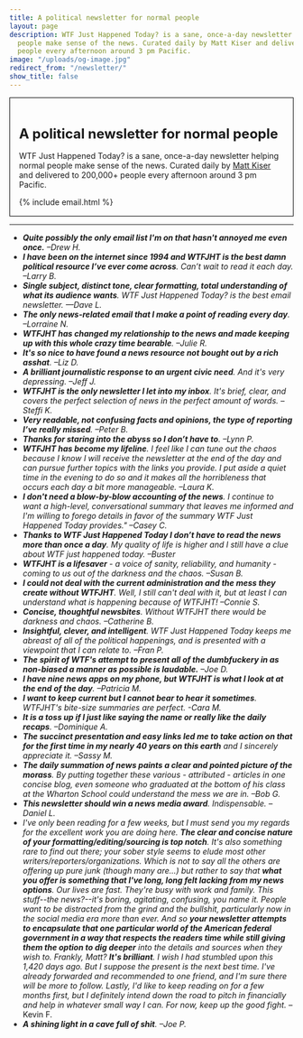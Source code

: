 ```yaml
---
title: A political newsletter for normal people
layout: page
description: WTF Just Happened Today? is a sane, once-a-day newsletter helping normal
  people make sense of the news. Curated daily by Matt Kiser and delivered to 200,000+
  people every afternoon around 3 pm Pacific.
image: "/uploads/og-image.jpg"
redirect_from: "/newsletter/"
show_title: false
---
```


<div style="padding: 1rem;border: 1px solid black;"> 
  <h1 class="newspromo" style="font-size: 1.5rem;">A political newsletter for normal people</h1>
  <p class="lead">WTF Just Happened Today? is a sane,
      once-a-day newsletter helping normal people make sense of the news. Curated daily by <a href="{{ site.url }}{{ site.baseurl }}/author/matt-kiser/">Matt Kiser</a> and delivered to 200,000+ people every afternoon around 3 pm Pacific.</p>
  {% include email.html %}
</div>

---

* ***Quite possibly the only email list I'm on that hasn't annoyed me even once.** –Drew H.*
* ***I have been on the internet since 1994 and WTFJHT is the best damn political resource I’ve ever come across**. Can’t wait to read it each day. –Larry B.*
* ***Single subject, distinct tone, clear formatting, total understanding of what its audience wants**. WTF Just Happened Today? is the best email newsletter. —Dave L.*
* ***The only news-related email that I make a point of reading every day**. –Lorraine N.*
* ***WTFJHT has changed my relationship to the news and made keeping up with this whole crazy time bearable**. –Julie R.* 
* ***It's so nice to have found a news resource not bought out by a rich asshat**. –Liz D.*
* ***A brilliant journalistic response to an urgent civic need**. And it's very depressing. –Jeff J.*
* ***WTFJHT is the only newsletter I let into my inbox**. It's brief, clear, and covers the perfect selection of news in the perfect amount of words. –Steffi K.*
* ***Very readable, not confusing facts and opinions, the type of reporting I’ve really missed**. –Peter B.*
* ***Thanks for staring into the abyss so I don’t have to**. –Lynn P.*
* ***WTFJHT has become my lifeline**. I feel like I can tune out the chaos because I know I will receive the newsletter at the end of the day and can pursue further topics with the links you provide. I put aside a quiet time in the evening to do so and it makes all the horribleness that occurs each day a bit more manageable. –Laura K.*
* ***I don't need a blow-by-blow accounting of the news**. I continue to want a high-level, conversational summary that leaves me informed and I'm willing to forego details in favor of the summary WTF Just Happened Today provides." –Casey C.*
* ***Thanks to WTF Just Happened Today I don’t have to read the news more than once a day**. My quality of life is higher and I still have a clue about WTF just happened today. –Buster*
* ***WTFJHT is a lifesaver** - a voice of sanity, reliability, and humanity - coming to us out of the darkness and the chaos. –Susan B.*
* ***I could not deal with the current administration and the mess they create without WTFJHT**. Well, I still can't deal with it, but at least I can understand what is happening because of WTFJHT! –Connie S.*
* ***Concise, thoughtful newsbites**. Without WTFJHT there would be darkness and chaos. –Catherine B.*
* ***Insightful, clever, and intelligent**. WTF Just Happened Today keeps me abreast of all of the political happenings, and is presented with a viewpoint that I can relate to. –Fran P.*
* ***The spirit of WTF's attempt to present all of the dumbfuckery in as non-biased a manner as possible is laudable.** –Joe D.*
* ***I have nine news apps on my phone, but WTFJHT is what I look at at the end of the day**. –Patricia M.*
* ***I want to keep current but I cannot bear to hear it sometimes**. WTFJHT's bite-size summaries are perfect. -Cara M.*
* ***It is a toss up if I just like saying the name or really like the daily recaps**. –Dominique A.*
* ***The succinct presentation and easy links led me to take action on that for the first time in my nearly 40 years on this earth** and I sincerely appreciate it. –Sassy M.*
* ***The daily summation of news paints a clear and pointed picture of the morass**. By putting together these various - attributed - articles in one concise blog, even someone who graduated at the bottom of his class at the Wharton School could understand the mess we are in. –Bob G.*
* ***This newsletter should win a news media award**. Indispensable. –Daniel L.* 
* *I've only been reading for a few weeks, but I must send you my regards for the excellent work you are doing here. **The clear and concise nature of your formatting/editing/sourcing is top notch**. It's also something rare to find out there; your sober style seems to elude most other writers/reporters/organizations. Which is not to say all the others are offering up pure junk (though many are...) but rather to say that **what you offer is something that I've long, long felt lacking from my news options**. Our lives are fast. They're busy with work and family. This stuff--the news?--it's boring, agitating, confusing, you name it. People want to be distracted from the grind and the bullshit, particularly now in the social media era more than ever. And so **your newsletter attempts to encapsulate that one particular world of the American federal government in a way that respects the readers time while still giving them the option to dig deeper** into the details and sources when they wish to. Frankly, Matt? **It's brilliant**. I wish I had stumbled upon this 1,420 days ago. But I suppose the present is the next best time. I've already forwarded and recommended to one friend, and I'm sure there will be more to follow. Lastly, I'd like to keep reading on for a few months first, but I definitely intend down the road to pitch in financially and help in whatever small way I can. For now, keep up the good fight.* –Kevin F.
* ***A shining light in a cave full of shit**. –Joe P.* 
